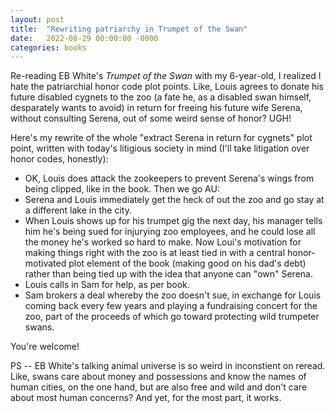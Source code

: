 ```yaml
---
layout: post
title:  "Rewriting patriarchy in Trumpet of the Swan"
date:   2022-08-29 00:00:00 -0000
categories: books
---
```


Re-reading EB White's *Trumpet of the Swan* with my 6-year-old, I realized I hate the patriarchial honor code plot points. Like, Louis agrees to donate his future disabled cygnets to the zoo (a fate he, as a disabled swan himself, desparately wants to avoid) in return for freeing his future wife Serena, without consulting Serena, out of some weird sense of honor? UGH! 

Here's my rewrite of the whole "extract Serena in return for cygnets" plot point, written with today's litigious society in mind (I'll take litigation over honor codes, honestly): 

- OK, Louis does attack the zookeepers to prevent Serena's wings from being clipped, like in the book. Then we go AU:
- Serena and Louis immediately get the heck of out the zoo and go stay at a different lake in the city.
- When Louis shows up for his trumpet gig the next day, his manager tells him he's being sued for injurying zoo employees, and he could lose all the money he's worked so hard to make. Now Loui's motivation for making things right with the zoo is at least tied in with a central honor-motivated plot element of the book (making good on his dad's debt) rather than being tied up with the idea that anyone can "own" Serena.  
- Louis calls in Sam for help, as per book. 
- Sam brokers a deal whereby the zoo doesn't sue, in exchange for Louis coming back every few years and playing a fundraising concert for the zoo, part of the proceeds of which go toward protecting wild trumpeter swans. 

You're welcome! 

PS -- EB White's talking animal universe is so weird in inconstient on reread. Like, swans care about money and possessions and know the names of human cities, on the one hand, but are also free and wild and don't care about most human concerns? And yet, for the most part, it works. 
